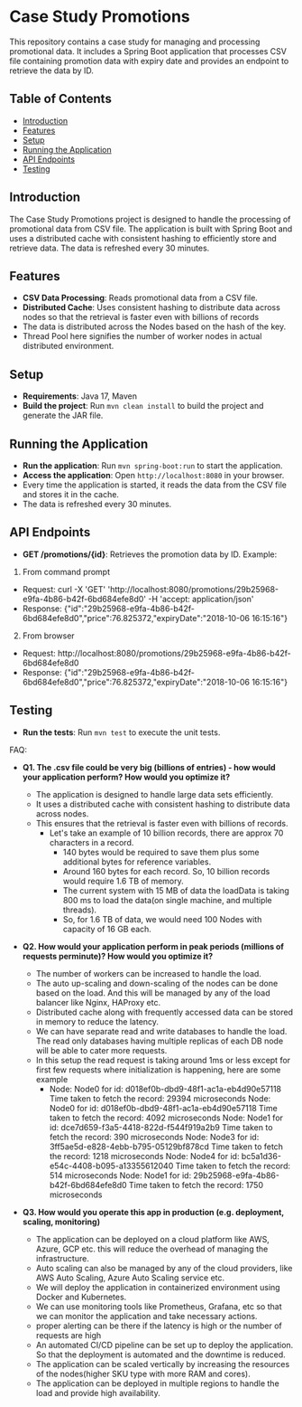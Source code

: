 # Case Study Promotions

This repository contains a case study for managing and processing promotional data.
It includes a Spring Boot application that processes CSV file containing promotion data with expiry date and provides an endpoint to retrieve the data by ID.

## Table of Contents

- [Introduction](#introduction)
- [Features](#features)
- [Setup](#setup)
- [Running the Application](#running-the-application)
- [API Endpoints](#api-endpoints)
- [Testing](#testing)

## Introduction

The Case Study Promotions project is designed to handle the processing of promotional data from CSV file.
The application is built with Spring Boot and uses a distributed cache with consistent hashing to efficiently store and retrieve data.
The data is refreshed every 30 minutes.

## Features

- **CSV Data Processing**: Reads promotional data from a CSV file.
- **Distributed Cache**: Uses consistent hashing to distribute data across nodes so that the retrieval is faster even with billions of records
- The data is distributed across the Nodes based on the hash of the key.
- Thread Pool here signifies the number of worker nodes in actual distributed environment.

## Setup

- **Requirements**: Java 17, Maven
- **Build the project**: Run `mvn clean install` to build the project and generate the JAR file.

## Running the Application

- **Run the application**: Run `mvn spring-boot:run` to start the application.
- **Access the application**: Open `http://localhost:8080` in your browser.
- Every time the application is started, it reads the data from the CSV file and stores it in the cache.
- The data is refreshed every 30 minutes.

## API Endpoints

- **GET /promotions/{id}**: Retrieves the promotion data by ID.
Example: 
1. From command prompt
- Request: curl -X 'GET' 'http://localhost:8080/promotions/29b25968-e9fa-4b86-b42f-6bd684efe8d0'  -H 'accept: application/json'
- Response: {"id":"29b25968-e9fa-4b86-b42f-6bd684efe8d0","price":76.825372,"expiryDate":"2018-10-06 16:15:16"}
2. From browser
- Request: http://localhost:8080/promotions/29b25968-e9fa-4b86-b42f-6bd684efe8d0
- Response: {"id":"29b25968-e9fa-4b86-b42f-6bd684efe8d0","price":76.825372,"expiryDate":"2018-10-06 16:15:16"}


## Testing

- **Run the tests**: Run `mvn test` to execute the unit tests.

FAQ:
- **Q1. The .csv file could be very big (billions of entries) - how would your application perform? How would you optimize it?**
  - The application is designed to handle large data sets efficiently.
  - It uses a distributed cache with consistent hashing to distribute data across nodes.
  - This ensures that the retrieval is faster even with billions of records. 
    - Let's take an example of 10 billion records, there are approx 70 characters in a record.
      - 140 bytes would be required to save them plus some additional bytes for reference variables.
      - Around 160 bytes for each record. So, 10 billion records would require 1.6 TB of memory.
      - The current system with 15 MB of data the loadData is taking 800 ms to load the data(on single machine, and multiple threads).
      - So, for 1.6 TB of data, we would need 100 Nodes with capacity of 16 GB each.

- **Q2. How would your application perform in peak periods (millions of requests perminute)? How would you optimize it?**
  - The number of workers can be increased to handle the load.
  - The auto up-scaling and down-scaling of the nodes can be done based on the load. And this will be managed by any of the load balancer like Nginx, HAProxy etc.
  - Distributed cache along with frequently accessed data can be stored in memory to reduce the latency.
  - We can have separate read and write databases to handle the load. The read only databases having multiple replicas of each DB node will be able to cater more requests.
  - In this setup the read request is taking around 1ms or less except for first few requests where initialization is happening, here are some example
    - Node: Node0 for id: d018ef0b-dbd9-48f1-ac1a-eb4d90e57118
      Time taken to fetch the record: 29394 microseconds
      Node: Node0 for id: d018ef0b-dbd9-48f1-ac1a-eb4d90e57118
      Time taken to fetch the record: 4092 microseconds
      Node: Node1 for id: dce7d659-f3a5-4418-822d-f544f919a2b9
      Time taken to fetch the record: 390 microseconds
      Node: Node3 for id: 3ff5ae5d-e828-4ebb-b795-05129bf878cd
      Time taken to fetch the record: 1218 microseconds
      Node: Node4 for id: bc5a1d36-e54c-4408-b095-a13355612040
      Time taken to fetch the record: 514 microseconds
      Node: Node1 for id: 29b25968-e9fa-4b86-b42f-6bd684efe8d0
      Time taken to fetch the record: 1750 microseconds

- **Q3. How would you operate this app in production (e.g. deployment, scaling, monitoring)**
    - The application can be deployed on a cloud platform like AWS, Azure, GCP etc. this will reduce the overhead of managing the infrastructure.
    - Auto scaling can also be managed by any of the cloud providers, like AWS Auto Scaling, Azure Auto Scaling service etc.
    - We will deploy the application in containerized environment using Docker and Kubernetes.
    - We can use monitoring tools like Prometheus, Grafana, etc so that we can monitor the application and take necessary actions.
    - proper alerting can be there if the latency is high or the number of requests are high
    - An automated CI/CD pipeline can be set up to deploy the application. So that the deployment is automated and the downtime is reduced.
    - The application can be scaled vertically by increasing the resources of the nodes(higher SKU type with more RAM and cores).
    - The application can be deployed in multiple regions to handle the load and provide high availability.
